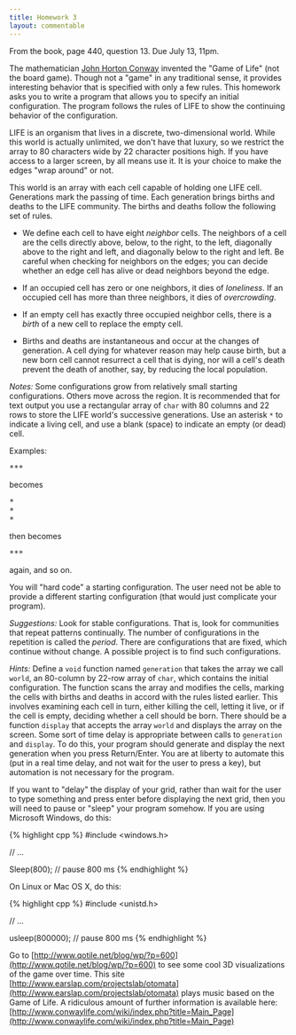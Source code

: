 ```yaml
---
title: Homework 3
layout: commentable
---
```


From the book, page 440, question 13. Due July 13, 11pm.

The mathematician [John Horton
Conway](http://en.wikipedia.org/wiki/John_Horton_Conway) invented the "Game of
Life" (not the board game). Though not a "game" in any traditional sense, it
provides interesting behavior that is specified with only a few rules. This
homework asks you to write a program that allows you to specify an initial
configuration. The program follows the rules of LIFE to show the continuing
behavior of the configuration.

LIFE is an organism that lives in a discrete, two-dimensional world. While this
world is actually unlimited, we don't have that luxury, so we restrict the
array to 80 characters wide by 22 character positions high. If you have access
to a larger screen, by all means use it. It is your choice to make the edges
"wrap around" or not.

This world is an array with each cell capable of holding one LIFE cell.
Generations mark the passing of time. Each generation brings births and deaths
to the LIFE community. The births and deaths follow the following set of rules.

* We define each cell to have eight *neighbor* cells. The neighbors of a cell
are the cells directly above, below, to the right, to the left, diagonally
above to the right and left, and diagonally below to the right and left. Be
careful when checking for neighbors on the edges; you can decide whether an
edge cell has alive or dead neighbors beyond the edge.

* If an occupied cell has zero or one neighbors, it dies of *loneliness*. If an
occupied cell has more than three neighbors, it dies of *overcrowding*.

* If an empty cell has exactly three occupied neighbor cells, there is a
*birth* of a new cell to replace the empty cell.

* Births and deaths are instantaneous and occur at the changes of generation. A
cell dying for whatever reason may help cause birth, but a new born cell cannot
resurrect a cell that is dying, nor will a cell's death prevent the death of
another, say, by reducing the local population.

*Notes:* Some configurations grow from relatively small starting
configurations. Others move across the region. It is recommended that for text
output you use a rectangular array of `char` with 80 columns and 22 rows to
store the LIFE world's successive generations. Use an asterisk `*` to indicate
a living cell, and use a blank (space) to indicate an empty (or dead) cell.

Examples:

<pre>
***
</pre>
becomes
<pre>
*
*
*
</pre>
then becomes
<pre>
***
</pre>
again, and so on.

You will "hard code" a starting configuration. The user need not be able to
provide a different starting configuration (that would just complicate your
program).

*Suggestions:* Look for stable configurations. That is, look for communities
that repeat patterns continually. The number of configurations in the
repetition is called the *period*. There are configurations that are fixed,
which continue without change. A possible project is to find such
configurations.

*Hints:* Define a `void` function named `generation` that takes the array we
call `world`, an 80-column by 22-row array of `char`, which contains the
initial configuration. The function scans the array and modifies the cells,
marking the cells with births and deaths in accord with the rules listed
earlier. This involves examining each cell in turn, either killing the cell,
letting it live, or if the cell is empty, deciding whether a cell should be
born. There should be a function `display` that accepts the array `world` and
displays the array on the screen. Some sort of time delay is appropriate
between calls to `generation` and `display`. To do this, your program should
generate and display the next generation when you press Return/Enter. You are
at liberty to automate this (put in a real time delay, and not wait for the
user to press a key), but automation is not necessary for the program.

If you want to "delay" the display of your grid, rather than wait for the user
to type something and press enter before displaying the next grid, then you
will need to pause or "sleep" your program somehow. If you are using Microsoft
Windows, do this:

{% highlight cpp %}
#include <windows.h>

// ...

Sleep(800); // pause 800 ms
{% endhighlight %}

On Linux or Mac OS X, do this:

{% highlight cpp %}
#include <unistd.h>

// ...

usleep(800000); // pause 800 ms
{% endhighlight %}

Go to
[http://www.qotile.net/blog/wp/?p=600](http://www.qotile.net/blog/wp/?p=600) to
see some cool 3D visualizations of the game over time. This site
[http://www.earslap.com/projectslab/otomata](http://www.earslap.com/projectslab/otomata)
plays music based on the Game of Life. A ridiculous amount of further
information is available here:
[http://www.conwaylife.com/wiki/index.php?title=Main_Page](http://www.conwaylife.com/wiki/index.php?title=Main_Page) 
